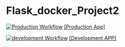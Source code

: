 # Flask_docker_Project2

[![Production Workflow](https://github.com/shuubhampatel/Flask_docker_Project1/actions/workflows/production.yml/badge.svg)](https://github.com/shuubhampatel/Flask_docker_Project1/actions/workflows/production.yml)
[[Production App]](https://pro4-prod.herokuapp.com)

[![development Workflow](https://github.com/shuubhampatel/Flask_docker_Project1/actions/workflows/development.yml/badge.svg)](https://github.com/shuubhampatel/Flask_docker_Project1/actions/workflows/development.yml)
[[Development APP]](https://pro4-dev.herokuapp.com)


